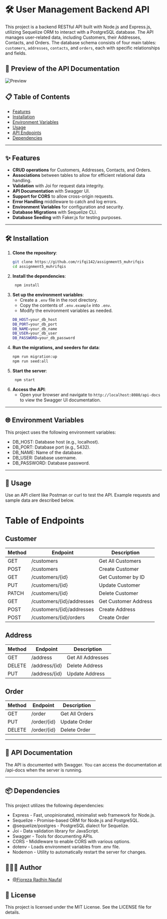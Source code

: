 # 🛠️ User Management Backend API

This project is a backend RESTful API built with Node.js and Express.js, utilizing Sequelize ORM to interact with a PostgreSQL database. The API manages user-related data, including Customers, their Addresses, Contacts, and Orders. The database schema consists of four main tables: `customers`, `addresses`, `contacts`, and `orders`, each with specific relationships and fields.

## 📜 Preview of the API Documentation

![Preview](./assets/img-api-docs.png)

## 📋 Table of Contents

- [Features](#features)
- [Installation](#installation)
- [Environment Variables](#environment-variables)
- [Usage](#usage)
- [API Endpoints](#api-endpoints)
- [Dependencies](#dependencies)

---

## ✨ Features

- **CRUD operations** for Customers, Addresses, Contacts, and Orders.
- **Associations** between tables to allow for efficient relational data handling.
- **Validation** with Joi for request data integrity.
- **API Documentation** with Swagger UI.
- **Support for CORS** to allow cross-origin requests.
- **Error Handling** middleware to catch and log errors.
- **Environment Variables** for configuration and security.
- **Database Migrations** with Sequelize CLI.
- **Database Seeding** with Faker.js for testing purposes.

---

## 🛠 Installation

1. **Clone the repository**:
   ```bash
   git clone https://github.com/rifqi142/assignment5_muhrifqis
   cd assignment5_muhrifqis
   ```
2. **Install the dependencies**:
   ```bash
    npm install
   ```
3. **Set up the environment variables**:
   - Create a `.env` file in the root directory.
   - Copy the contents of `.env.example` into `.env`.
   - Modify the environment variables as needed.
   ```bash
   DB_HOST=your_db_host
   DB_PORT=your_db_port
   DB_NAME=your_db_name
   DB_USER=your_db_user
   DB_PASSWORD=your_db_password
   ```
4. **Run the migrations, and seeders for data**:
   ```bash
   npm run migration:up
   npm run seed:all
   ```
5. **Start the server**:
   ```bash
    npm start
   ```
6. **Access the API**:
   - Open your browser and navigate to `http://localhost:8080/api-docs` to view the Swagger UI documentation.

---

## 🌐 Environment Variables

This project uses the following environment variables:

- DB_HOST: Database host (e.g., localhost).
- DB_PORT: Database port (e.g., 5432).
- DB_NAME: Name of the database.
- DB_USER: Database username.
- DB_PASSWORD: Database password.

---

## 🚀 Usage

Use an API client like Postman or curl to test the API. Example requests and sample data are described below.

# Table of Endpoints

## Customer

| Method | Endpoint                  | Description          |
| ------ | ------------------------- | -------------------- |
| GET    | /customers                | Get All Customers    |
| POST   | /customers                | Create Customer      |
| GET    | /customers/{id}           | Get Customer by ID   |
| PUT    | /customers/{id}           | Update Customer      |
| PATCH  | /customers/{id}           | Delete Customer      |
| GET    | /customers/{id}/addresses | Get Customer Address |
| POST   | /customers/{id}/addresses | Create Address       |
| POST   | /customers/{id}/orders    | Create Order         |

## Address

| Method | Endpoint      | Description       |
| ------ | ------------- | ----------------- |
| GET    | /address      | Get All Addresses |
| DELETE | /address/{id} | Delete Address    |
| PUT    | /address/{id} | Update Address    |

## Order

| Method | Endpoint    | Description    |
| ------ | ----------- | -------------- |
| GET    | /order      | Get All Orders |
| PUT    | /order/{id} | Update Order   |
| DELETE | /order/{id} | Delete Order   |

---

## 📘 API Documentation

The API is documented with Swagger. You can access the documentation at /api-docs when the server is running.

---

## 📦 Dependencies

This project utilizes the following dependencies:

- Express - Fast, unopinionated, minimalist web framework for Node.js.
- Sequelize - Promise-based ORM for Node.js and PostgreSQL.
- @sequelize/postgres - PostgreSQL dialect for Sequelize.
- Joi - Data validation library for JavaScript.
- Swagger - Tools for documenting APIs.
- CORS - Middleware to enable CORS with various options.
- dotenv - Loads environment variables from .env file.
- Nodemon - Utility to automatically restart the server for changes.

## 🧑🏻‍💻 Author

- [@Fioreza Radhin Naufal](https://github.com/rifqi142)

## 📄 License

This project is licensed under the MIT License. See the LICENSE file for details.
